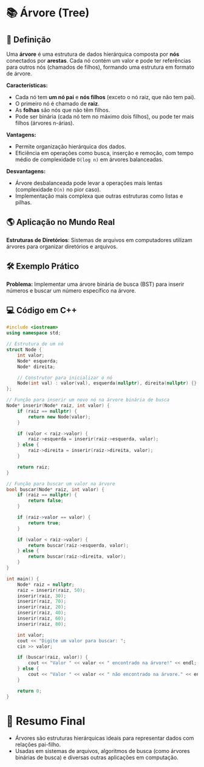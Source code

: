 # 📚 Árvore (Tree)

## 📖 Definição
Uma **árvore** é uma estrutura de dados hierárquica composta por **nós** conectados por **arestas**. Cada nó contém um valor e pode ter referências para outros nós (chamados de filhos), formando uma estrutura em formato de árvore.

**Características:**
- Cada nó tem **um nó pai** e **nós filhos** (exceto o nó raiz, que não tem pai).
- O primeiro nó é chamado de **raiz**.
- As **folhas** são nós que não têm filhos.
- Pode ser binária (cada nó tem no máximo dois filhos), ou pode ter mais filhos (árvores n-árias).

**Vantagens:**
- Permite organização hierárquica dos dados.
- Eficiência em operações como busca, inserção e remoção, com tempo médio de complexidade `O(log n)` em árvores balanceadas.

**Desvantagens:**
- Árvore desbalanceada pode levar a operações mais lentas (complexidade `O(n)` no pior caso).
- Implementação mais complexa que outras estruturas como listas e pilhas.

## 🌎 Aplicação no Mundo Real
**Estruturas de Diretórios**: Sistemas de arquivos em computadores utilizam árvores para organizar diretórios e arquivos.

## 🛠 Exemplo Prático
**Problema:** Implementar uma árvore binária de busca (BST) para inserir números e buscar um número específico na árvore.

## 💻 Código em C++
```cpp
#include <iostream>
using namespace std;

// Estrutura de um nó
struct Node {
    int valor;
    Node* esquerda;
    Node* direita;

    // Construtor para inicializar o nó
    Node(int val) : valor(val), esquerda(nullptr), direita(nullptr) {}
};

// Função para inserir um novo nó na árvore binária de busca
Node* inserir(Node* raiz, int valor) {
    if (raiz == nullptr) {
        return new Node(valor);
    }

    if (valor < raiz->valor) {
        raiz->esquerda = inserir(raiz->esquerda, valor);
    } else {
        raiz->direita = inserir(raiz->direita, valor);
    }

    return raiz;
}

// Função para buscar um valor na árvore
bool buscar(Node* raiz, int valor) {
    if (raiz == nullptr) {
        return false;
    }

    if (raiz->valor == valor) {
        return true;
    }

    if (valor < raiz->valor) {
        return buscar(raiz->esquerda, valor);
    } else {
        return buscar(raiz->direita, valor);
    }
}

int main() {
    Node* raiz = nullptr;
    raiz = inserir(raiz, 50);
    inserir(raiz, 30);
    inserir(raiz, 70);
    inserir(raiz, 20);
    inserir(raiz, 40);
    inserir(raiz, 60);
    inserir(raiz, 80);

    int valor;
    cout << "Digite um valor para buscar: ";
    cin >> valor;

    if (buscar(raiz, valor)) {
        cout << "Valor " << valor << " encontrado na árvore!" << endl;
    } else {
        cout << "Valor " << valor << " não encontrado na árvore." << endl;
    }

    return 0;
}
```

# 🎯 Resumo Final
- Árvores são estruturas hierárquicas ideais para representar dados com relações pai-filho.
- Usadas em sistemas de arquivos, algoritmos de busca (como árvores binárias de busca) e diversas outras aplicações em computação.
